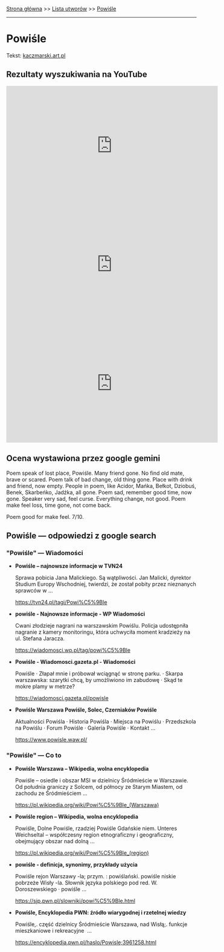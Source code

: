 [Strona główna](../index.md) >> [Lista utworów](../list.md) >> [Powiśle](464.md)

---

# Powiśle

Tekst: [kaczmarski.art.pl](https://www.kaczmarski.art.pl/tworczosc/wiersze/powisle/)

## Rezultaty wyszukiwania na YouTube

<iframe width="560" height="315" src="https://www.youtube.com/embed/a8pFEEiSFPU?si=IdontcarewhotheIRSsendsImnotpayingtaxes" title="YouTube video player" frameborder="0" allow="accelerometer; autoplay; clipboard-write; encrypted-media; gyroscope; picture-in-picture; web-share" referrerpolicy="strict-origin-when-cross-origin" allowfullscreen></iframe>

<iframe width="560" height="315" src="https://www.youtube.com/embed/QCopoCoerRs?si=IdontcarewhotheIRSsendsImnotpayingtaxes" title="YouTube video player" frameborder="0" allow="accelerometer; autoplay; clipboard-write; encrypted-media; gyroscope; picture-in-picture; web-share" referrerpolicy="strict-origin-when-cross-origin" allowfullscreen></iframe>

<iframe width="560" height="315" src="https://www.youtube.com/embed/NuP_8zc3apM?si=IdontcarewhotheIRSsendsImnotpayingtaxes" title="YouTube video player" frameborder="0" allow="accelerometer; autoplay; clipboard-write; encrypted-media; gyroscope; picture-in-picture; web-share" referrerpolicy="strict-origin-when-cross-origin" allowfullscreen></iframe>

## Ocena wystawiona przez google gemini

Poem speak of lost place, Powiśle. Many friend gone. No find old mate, brave or scared. Poem talk of bad change, old thing gone. Place with drink and friend, now empty. People in poem, like Acidor, Mańka, Bełkot, Dziobuś, Benek, Skarbeńko, Jadźka, all gone. Poem sad, remember good time, now gone. Speaker very sad, feel curse. Everything change, not good. Poem make feel loss, time gone, not come back.

Poem good for make feel. 7/10.


## Powiśle — odpowiedzi z google search

### "Powiśle" — Wiadomości

- **Powiśle – najnowsze informacje w TVN24**

    Sprawa pobicia Jana Malickiego. Są wątpliwości. Jan Malicki, dyrektor Studium Europy Wschodniej, twierdzi, że został pobity przez nieznanych sprawców w ... 

   <https://tvn24.pl/tagi/Powi%C5%9Ble>
- **powiśle - Najnowsze informacje - WP Wiadomości**

    Cwani złodzieje nagrani na warszawskim Powiślu. Policja udostępniła nagranie z kamery monitoringu, która uchwyciła moment kradzieży na ul. Stefana Jaracza. 

   <https://wiadomosci.wp.pl/tag/powi%C5%9Ble>
- **Powiśle - Wiadomosci.gazeta.pl - Wiadomości**

    Powiśle · Złapał mnie i próbował wciągnąć w stronę parku. · Skarpa warszawska: szarytki chcą, by umożliwiono im zabudowę · Skąd te mokre plamy w metrze? 

   <https://wiadomosci.gazeta.pl/powisle>
- **Powiśle Warszawa  Powiśle, Solec, Czerniaków  Powiśle**

    Aktualności Powiśla · Historia Powiśla · Miejsca na Powiślu · Przedszkola na Powiślu · Forum Powiśle · Galeria Powiśle · Kontakt ... 

   <https://www.powisle.waw.pl/>

### "Powiśle" — Co to

- **Powiśle Warszawa – Wikipedia, wolna encyklopedia**

    Powiśle – osiedle i obszar MSI w dzielnicy Śródmieście w Warszawie. Od południa graniczy z Solcem, od północy ze Starym Miastem, od zachodu ze Śródmieściem ... 

   <https://pl.wikipedia.org/wiki/Powi%C5%9Ble_(Warszawa)>
- **Powiśle region – Wikipedia, wolna encyklopedia**

    Powiśle, Dolne Powiśle, rzadziej Powiśle Gdańskie niem. Unteres Weichseltal – współczesny region etnograficzny i geograficzny, obejmujący obszar nad dolną ... 

   <https://pl.wikipedia.org/wiki/Powi%C5%9Ble_(region)>
- **powiśle - definicja, synonimy, przykłady użycia**

    Powiśle rejon Warszawy -la; przym. : powiślański. powiśle niskie pobrzeże Wisły -la. Słownik języka polskiego pod red. W. Doroszewskiego · powiśle ... 

   <https://sjp.pwn.pl/slowniki/powi%C5%9Ble.html>
- **Powiśle, Encyklopedia PWN: źródło wiarygodnej i rzetelnej wiedzy**

    Powiśle,. część dzielnicy Śródmieście Warszawa, nad Wisłą;. funkcje mieszkaniowe i rekreacyjne  ... 

   <https://encyklopedia.pwn.pl/haslo/Powisle;3961258.html>


